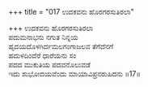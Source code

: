 +++
title = "017 ಉದಕವನು ಹೊರಗರಸುತಿರಲಾ"

+++
ಉದಕವನು ಹೊರಗರಸುತಿರಲಾ   
ಪದುಮನಾಭನು ನಗುತ ನಿನ್ನಯ   
ಹೃದಯದೊಳಗಿರ್ದಮಲಗಂಗಾಜಲವ ತೆಗೆದೆನಗೆ   
ಹದುಳದಿಂದೆರೆ ಧಾರೆಯನು ಸಂ   
ಪದದ ಮುಕುತಿಯ ಪದವನೊಲುವಡೆ   
ಇದು ಶುಭೋದಯವೆಂದು ಮಾಯಾವಿಪ್ರನರುಹಿದನು      ॥17॥
